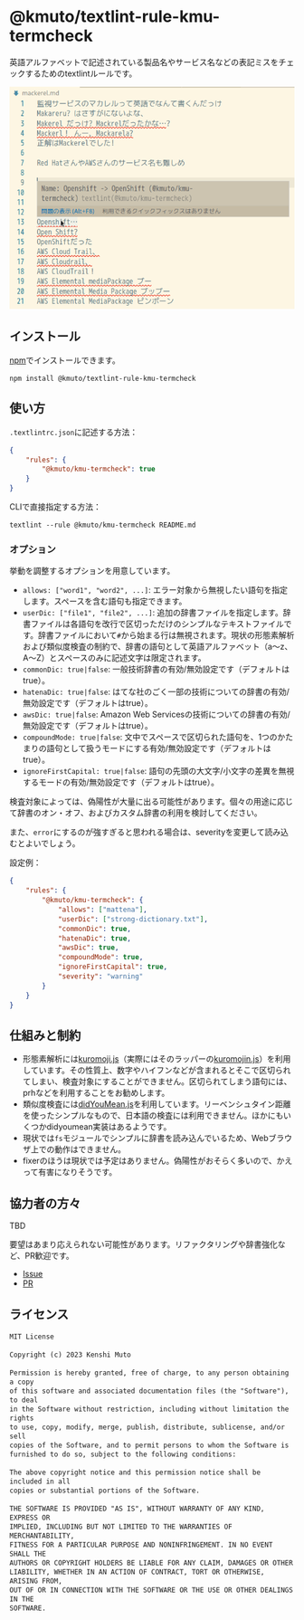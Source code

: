 # @kmuto/textlint-rule-kmu-termcheck

英語アルファベットで記述されている製品名やサービス名などの表記ミスをチェックするためのtextlintルールです。

![Visual Studio Codeでの動作例](./images/textlint-vscode.png)

## インストール

[npm](https://www.npmjs.com/)でインストールできます。

```
npm install @kmuto/textlint-rule-kmu-termcheck
```

## 使い方

`.textlintrc.json`に記述する方法：

```json
{
    "rules": {
        "@kmuto/kmu-termcheck": true
    }
}
```

CLIで直接指定する方法：

```
textlint --rule @kmuto/kmu-termcheck README.md
```

### オプション

挙動を調整するオプションを用意しています。

- `allows: ["word1", "word2", ...]`: エラー対象から無視したい語句を指定します。スペースを含む語句も指定できます。
- `userDic: ["file1", "file2", ...]`: 追加の辞書ファイルを指定します。辞書ファイルは各語句を改行で区切っただけのシンプルなテキストファイルです。辞書ファイルにおいて`#`から始まる行は無視されます。現状の形態素解析および類似度検査の制約で、辞書の語句として英語アルファベット（a〜z、A〜Z）とスペースのみに記述文字は限定されます。
- `commonDic: true|false`: 一般技術辞書の有効/無効設定です（デフォルトはtrue）。
- `hatenaDic: true|false`: はてな社のごく一部の技術についての辞書の有効/無効設定です（デフォルトはtrue）。
- `awsDic: true|false`: Amazon Web Servicesの技術についての辞書の有効/無効設定です（デフォルトはtrue）。
- `compoundMode: true|false`: 文中でスペースで区切られた語句を、1つのかたまりの語句として扱うモードにする有効/無効設定です（デフォルトはtrue）。
- `ignoreFirstCapital: true|false`: 語句の先頭の大文字/小文字の差異を無視するモードの有効/無効設定です（デフォルトはtrue）。

検査対象によっては、偽陽性が大量に出る可能性があります。個々の用途に応じて辞書のオン・オフ、およびカスタム辞書の利用を検討してください。

また、`error`にするのが強すぎると思われる場合は、severityを変更して読み込むとよいでしょう。

設定例：
```json
{
    "rules": {
        "@kmuto/kmu-termcheck": {
            "allows": ["mattena"],
            "userDic": ["strong-dictionary.txt"],
            "commonDic": true,
            "hatenaDic": true,
            "awsDic": true,
            "compoundMode": true,
            "ignoreFirstCapital": true,
            "severity": "warning"
        }
    }
}
```

## 仕組みと制約

- 形態素解析には[kuromoji.js](https://github.com/takuyaa/kuromoji.js)（実際にはそのラッパーの[kuromojin.js](https://github.com/azu/kuromojin)）を利用しています。その性質上、数字やハイフンなどが含まれるとそこで区切られてしまい、検査対象にすることができません。区切られてしまう語句には、prhなどを利用することをお勧めします。
- 類似度検査には[didYouMean.js](https://github.com/dcporter/didyoumean.js)を利用しています。リーベンシュタイン距離を使ったシンプルなもので、日本語の検査には利用できません。ほかにもいくつかdidyoumean実装はあるようです。
- 現状では`fs`モジュールでシンプルに辞書を読み込んでいるため、Webブラウザ上での動作はできません。
- fixerのほうは現状では予定はありません。偽陽性がおそらく多いので、かえって有害になりそうです。

## 協力者の方々

TBD

要望はあまり応えられない可能性があります。リファクタリングや辞書強化など、PR歓迎です。

- [Issue](https://github.com/kmuto/textlint-rule-kmu-termcheck/issues)
- [PR](https://github.com/kmuto/textlint-rule-kmu-termcheck/pulls)

## ライセンス

```
MIT License

Copyright (c) 2023 Kenshi Muto

Permission is hereby granted, free of charge, to any person obtaining a copy
of this software and associated documentation files (the "Software"), to deal
in the Software without restriction, including without limitation the rights
to use, copy, modify, merge, publish, distribute, sublicense, and/or sell
copies of the Software, and to permit persons to whom the Software is
furnished to do so, subject to the following conditions:

The above copyright notice and this permission notice shall be included in all
copies or substantial portions of the Software.

THE SOFTWARE IS PROVIDED "AS IS", WITHOUT WARRANTY OF ANY KIND, EXPRESS OR
IMPLIED, INCLUDING BUT NOT LIMITED TO THE WARRANTIES OF MERCHANTABILITY,
FITNESS FOR A PARTICULAR PURPOSE AND NONINFRINGEMENT. IN NO EVENT SHALL THE
AUTHORS OR COPYRIGHT HOLDERS BE LIABLE FOR ANY CLAIM, DAMAGES OR OTHER
LIABILITY, WHETHER IN AN ACTION OF CONTRACT, TORT OR OTHERWISE, ARISING FROM,
OUT OF OR IN CONNECTION WITH THE SOFTWARE OR THE USE OR OTHER DEALINGS IN THE
SOFTWARE.
```

